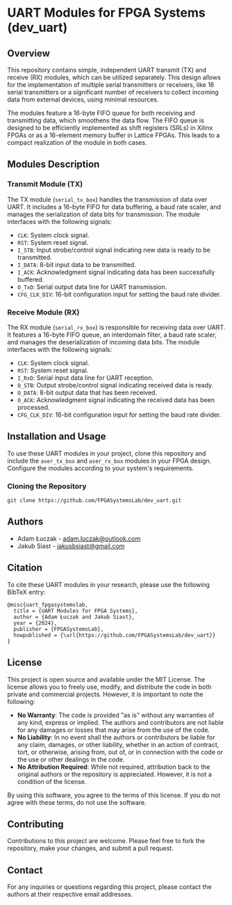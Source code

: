 
# UART Modules for FPGA Systems (dev_uart)

## Overview
This repository contains simple, independent UART transmit (TX) and receive (RX) modules, which can be utilized separately. This design allows for the implementation of multiple serial transmitters or receivers, like 16 serial transmitters or a significant number of receivers to collect incoming data from external devices, using minimal resources. 

The modules feature a 16-byte FIFO queue for both receiving and transmitting data, which smoothens the data flow. The FIFO queue is designed to be efficiently implemented as shift registers (SRLs) in Xilinx FPGAs or as a 16-element memory buffer in Lattice FPGAs. This leads to a compact realization of the module in both cases.

## Modules Description
### Transmit Module (TX)
The TX module (`serial_tx_box`) handles the transmission of data over UART. It includes a 16-byte FIFO for data buffering, a baud rate scaler, and manages the serialization of data bits for transmission. The module interfaces with the following signals:
- `CLK`: System clock signal.
- `RST`: System reset signal.
- `I_STB`: Input strobe/control signal indicating new data is ready to be transmitted.
- `I_DATA`: 8-bit input data to be transmitted.
- `I_ACK`: Acknowledgment signal indicating data has been successfully buffered.
- `O_TxD`: Serial output data line for UART transmission.
- `CFG_CLK_DIV`: 16-bit configuration input for setting the baud rate divider.

### Receive Module (RX)
The RX module (`serial_rx_box`) is responsible for receiving data over UART. It features a 16-byte FIFO queue, an interdomain filter, a baud rate scaler, and manages the deserialization of incoming data bits. The module interfaces with the following signals:
- `CLK`: System clock signal.
- `RST`: System reset signal.
- `I_RxD`: Serial input data line for UART reception.
- `O_STB`: Output strobe/control signal indicating received data is ready.
- `O_DATA`: 8-bit output data that has been received.
- `O_ACK`: Acknowledgment signal indicating the received data has been processed.
- `CFG_CLK_DIV`: 16-bit configuration input for setting the baud rate divider.

## Installation and Usage
To use these UART modules in your project, clone this repository and include the `aser_tx_box` and `aser_rx_box` modules in your FPGA design. Configure the modules according to your system's requirements.

### Cloning the Repository
```
git clone https://github.com/FPGASystemsLab/dev_uart.git
```

## Authors
- Adam Łuczak - [adam.luczak@outlook.com](mailto:adam.luczak@outlook.com)
- Jakub Siast - [jakusbsiast@gmail.com](mailto:jakusbsiast@gmail.com)

## Citation
To cite these UART modules in your research, please use the following BibTeX entry:
```
@misc{uart_fpgasystemslab,
  title = {UART Modules for FPGA Systems},
  author = {Adam Łuczak and Jakub Siast},
  year = {2024},
  publisher = {FPGASystemsLab},
  howpublished = {\url{https://github.com/FPGASystemsLab/dev_uart}}
}
```

## License
This project is open source and available under the MIT License. The license allows you to freely use, modify, and distribute the code in both private and commercial projects. However, it is important to note the following:

- **No Warranty**: The code is provided "as is" without any warranties of any kind, express or implied. The authors and contributors are not liable for any damages or losses that may arise from the use of the code.
- **No Liability**: In no event shall the authors or contributors be liable for any claim, damages, or other liability, whether in an action of contract, tort, or otherwise, arising from, out of, or in connection with the code or the use or other dealings in the code.
- **No Attribution Required**: While not required, attribution back to the original authors or the repository is appreciated. However, it is not a condition of the license.

By using this software, you agree to the terms of this license. If you do not agree with these terms, do not use the software.


## Contributing
Contributions to this project are welcome. Please feel free to fork the repository, make your changes, and submit a pull request.

## Contact
For any inquiries or questions regarding this project, please contact the authors at their respective email addresses.
